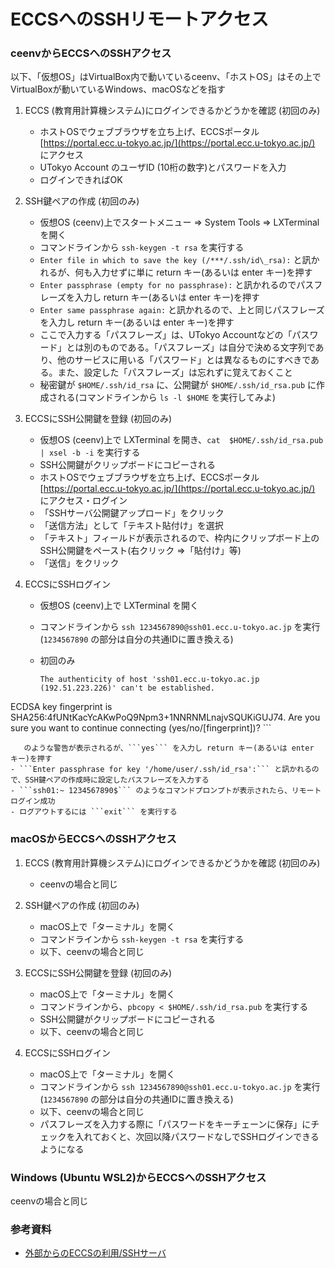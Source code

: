 # ECCSへのSSHリモートアクセス

### ceenvからECCSへのSSHアクセス

以下、「仮想OS」はVirtualBox内で動いているceenv、「ホストOS」はその上でVirtualBoxが動いているWindows、macOSなどを指す

1. ECCS (教育用計算機システム)にログインできるかどうかを確認 (初回のみ)
    - ホストOSでウェブブラウザを立ち上げ、ECCSポータル [https://portal.ecc.u-tokyo.ac.jp/](https://portal.ecc.u-tokyo.ac.jp/) にアクセス
    - UTokyo Account のユーザID (10桁の数字)とパスワードを入力
    - ログインできればOK

1. SSH鍵ペアの作成 (初回のみ)
    - 仮想OS (ceenv)上でスタートメニュー ⇒ System Tools ⇒ LXTerminal を開く
    - コマンドラインから ```ssh-keygen -t rsa``` を実行する
    - ```Enter file in which to save the key (/***/.ssh/id\_rsa):``` と訊かれるが、何も入力せずに単に return キー(あるいは enter キー)を押す
    - ```Enter passphrase (empty for no passphrase):``` と訊かれるのでパスフレーズを入力し return キー(あるいは enter キー)を押す
    - ```Enter same passphrase again:``` と訊かれるので、上と同じパスフレーズを入力し return キー(あるいは enter キー)を押す
    - ここで入力する「パスフレーズ」は、UTokyo Accountなどの「パスワード」とは別のものである。「パスフレーズ」は自分で決める文字列であり、他のサービスに用いる「パスワード」とは異なるものにすべきである。また、設定した「パスフレーズ」は忘れずに覚えておくこと
    - 秘密鍵が ```$HOME/.ssh/id_rsa``` に、公開鍵が ```$HOME/.ssh/id_rsa.pub``` に作成される(コマンドラインから ```ls -l $HOME``` を実行してみよ)

1. ECCSにSSH公開鍵を登録 (初回のみ)
    - 仮想OS (ceenv)上で LXTerminal を開き、```cat  $HOME/.ssh/id_rsa.pub | xsel -b -i``` を実行する
    - SSH公開鍵がクリップボードにコピーされる
   - ホストOSでウェブブラウザを立ち上げ、ECCSポータル [https://portal.ecc.u-tokyo.ac.jp/](https://portal.ecc.u-tokyo.ac.jp/) にアクセス・ログイン
   - 「SSHサーバ公開鍵アップロード」をクリック
   - 「送信方法」として「テキスト貼付け」を選択
   - 「テキスト」フィールドが表示されるので、枠内にクリップボード上のSSH公開鍵をペースト(右クリック ⇒「貼付け」等)
   - 「送信」をクリック

1. ECCSにSSHログイン
    - 仮想OS (ceenv)上で LXTerminal を開く
    - コマンドラインから ```ssh 1234567890@ssh01.ecc.u-tokyo.ac.jp``` を実行(```1234567890``` の部分は自分の共通IDに置き換える)
    - 初回のみ

        ```
        The authenticity of host 'ssh01.ecc.u-tokyo.ac.jp (192.51.223.226)' can't be established.
ECDSA key fingerprint is SHA256:4fUNtKacYcAKwPoQ9Npm3+1NNRNMLnajvSQUKiGUJ74.
Are you sure you want to continue connecting (yes/no/[fingerprint])? 
        ```
       
       のような警告が表示されるが、```yes``` を入力し return キー(あるいは enter キー)を押す
    - ```Enter passphrase for key '/home/user/.ssh/id_rsa':``` と訊かれるので、SSH鍵ペアの作成時に設定したパスフレーズを入力する
    - ```ssh01:~ 1234567890$``` のようなコマンドプロンプトが表示されたら、リモートログイン成功
    - ログアウトするには ```exit``` を実行する

### macOSからECCSへのSSHアクセス

1. ECCS (教育用計算機システム)にログインできるかどうかを確認 (初回のみ)
    - ceenvの場合と同じ

1. SSH鍵ペアの作成 (初回のみ)
    - macOS上で「ターミナル」を開く
    - コマンドラインから ```ssh-keygen -t rsa``` を実行する
    - 以下、ceenvの場合と同じ

1. ECCSにSSH公開鍵を登録 (初回のみ)
    - macOS上で「ターミナル」を開く
    - コマンドラインから、```pbcopy < $HOME/.ssh/id_rsa.pub``` を実行する
    - SSH公開鍵がクリップボードにコピーされる
    - 以下、ceenvの場合と同じ

1. ECCSにSSHログイン
    - macOS上で「ターミナル」を開く
    - コマンドラインから ```ssh 1234567890@ssh01.ecc.u-tokyo.ac.jp``` を実行(```1234567890``` の部分は自分の共通IDに置き換える)
    - 以下、ceenvの場合と同じ
    - パスフレーズを入力する際に「パスワードをキーチェーンに保存」にチェックを入れておくと、次回以降パスワードなしでSSHログインできるようになる

### Windows (Ubuntu WSL2)からECCSへのSSHアクセス

ceenvの場合と同じ

### 参考資料

* [外部からのECCSの利用/SSHサーバ](https://www.ecc.u-tokyo.ac.jp/system/outside.html#ssh)
